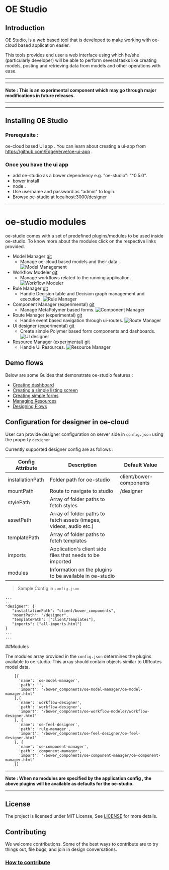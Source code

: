 # OE Studio

## Introduction

OE Studio, is a web based tool that is developed to make working with oe-cloud based application easier.


This tools provides end user a web interface using which he/she (particularly developer) will be able to perform several tasks like creating models, posting and retrieving data from models and other operations with ease.

---
---
__Note : This is an experimental component which may go through major modifications in future releases.__

---
---

## Installing OE Studio

### Prerequisite  :
oe-cloud based UI app . You can learn about creating a ui-app from https://github.com/EdgeVerve/oe-ui-app .


### Once you have the ui app

* add oe-studio as a bower dependency e.g. "oe-studio": "^0.5.0".
* bower install
* node .
* Use username and password as "admin" to login.
* Browse oe-studio at localhost:3000/designer

---

# oe-studio modules
oe-studio comes with a set of predefined plugins/modules to be used inside oe-studio.
To know more about the modules click on the respective links provided.

* Model Manager [git](https://github.com/EdgeVerve/oe-model-manager)
  * Manage oe-cloud based models and their data .
  ![Model Management](docs/images/oe-studio-landing.png)
* Workflow Modeler [git](https://github.com/EdgeVerve/oe-workflow-modeler)
  * Manage workflows related to the running application.
  ![Workflow Modeler](docs/images/oe-studio-workflow-modeler.png)
* Rule Manager [git](https://github.com/EdgeVerve/oe-feel-designer)
  * Handle Decision table and Decision graph management and execution.
   ![Rule Manager](docs/images/oe-studio-rule-manager.png)
* Component Manager (experimental) [git](https://github.com/EdgeVerve/oe-component-manager)
  * Manage MetaPolymer based forms.
   ![Component Manager](docs/images/oe-studio-component-manager.png)
* Route Manager (experimental) [git](https://github.com/EdgeVerve/oe-route-manager)
  * Handle event based navigation through ui-routes.
  ![Route Manager](docs/images/oe-studio-route-manager.png)
* UI designer (experimental) [git](https://github.com/EdgeVerve/oe-ui-designer)
  * Create simple Polymer based form components and dashboards.
  ![UI designer](docs/images/oe-studio-ui-designer.png)
* Resource Manager (experimental) [git](https://github.com/EdgeVerve/oe-resource-manager)
  * Handle UI Resources.
   ![Resource Manager](docs/images/oe-studio-resource-manager.png)



## Demo flows
Below are some  Guides that demonstrate oe-studio features :

* [Creating dashboard](./docs/create-dashboard.md)
* [Creating a simple listing screen](./docs/create-listing-screen.md)
* [Creating simple forms](./docs/create-forms.md)
* [Managing Resources](./docs/resource-manager.md)
* [Designing Flows](./docs/route-designer.md)

## Configuration for designer in oe-cloud
User can provide designer configuration on server side in `config.json` using the property `designer`.

Currently supported designer config are as follows :

| Config Attribute | Description | Default Value |
|---|---|---|
| installationPath | Folder path for oe-studio | client/bower-components
| mountPath |  Route to navigate to studio | /designer |
| stylePath |  Array of folder paths to fetch styles |  |
| assetPath |  Array of folder paths to fetch assets (images, videos, audio etc.) |  |
| templatePath | Array of folder paths to fetch templates | |
| imports | Application's client side files that needs to be imported |  |
| modules | Information on the plugins to be available in oe-studio | |



> Sample Config in `config.json`
```
...
...
"designer": {
   "installationPath": "client/bower_components",
   "mountPath": "/designer",
   "templatePath": ["client/templates"],
   "imports": ["all-imports.html"]
}
...
...
```

##Modules

The modules array provided in the `config.json` determines the plugins available to oe-studio. This array should contain objects similar to UIRoutes model data.
```
    [{
      'name': 'oe-model-manager',
      'path': '',
      'import': '/bower_components/oe-model-manager/oe-model-manager.html'
    },{
      'name': 'workflow-designer',
      'path': 'workflow-designer',
      'import': '/bower_components/oe-workflow-modeler/workflow-designer.html'
    }, {
      'name': 'oe-feel-designer',
      'path': 'rule-manager',
      'import': '/bower_components/oe-feel-designer/oe-feel-designer.html'
    }, {
      'name': 'oe-component-manager',
      'path': 'component-manager',
      'import': '/bower_components/oe-component-manager/oe-component-manager.html'
    }]

```
---

__Note : When no modules are specified by the application config , the above plugins will be available as defaults for the oe-studio.__

---

## License
The project is licensed under MIT License, See [LICENSE](./LICENSE) for more details.

## Contributing
We welcome contributions. Some of the best ways to contribute are to try things out, file bugs, and join in design conversations.

### [How to contribute](./CONTRIBUTION.md)